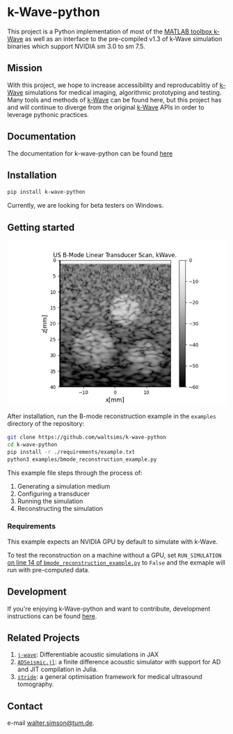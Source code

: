 # k-Wave-python

This project is a Python implementation of most of the [MATLAB toolbox k-Wave](http://www.k-wave.org/) as well as an interface to the pre-compiled v1.3 of k-Wave simulation binaries which support NVIDIA sm 3.0 to sm 7.5.

## Mission

With this project, we hope to increase accessibility and reproducablitiy of [k-Wave](http://www.k-wave.org/) simulations for medical imaging, algorithmic prototyping and testing. Many tools and methods of [k-Wave](http://www.k-wave.org/) can be found here, but this project has and will continue to diverge from the original [k-Wave](http://www.k-wave.org/) APIs in order to leverage pythonic practices.

## Documentation

The documentation for k-wave-python can be found [here](http://waltersimson.com/k-wave-python/)

## Installation

```bash
pip install k-wave-python
```

Currently, we are looking for beta testers on Windows.


## Getting started
![](docs/images/example_bmode.png)

After installation, run the B-mode reconstruction example in the `examples` directory of the repository:

```bash
git clone https://github.com/waltsims/k-wave-python
cd k-wave-python
pip install -r ./requirements/example.txt
python3 examples/bmode_reconstruction_example.py
```

This example file steps through the process of:
 1. Generating a simulation medium
 2. Configuring a transducer
 3. Running the simulation
 4. Reconstructing the simulation

### Requirements
This example expects an NVIDIA GPU by default to simulate with k-Wave.

To test the reconstruction on a machine without a GPU, set `RUN_SIMULATION` [on line 14 of `bmode_reconstruction_example.py`](https://github.com/waltsims/k-wave-python/blob/master/examples/bmode_reconstruction_example.py#L18) to `False` and the exmaple will run with pre-computed data.

## Development

If you're enjoying k-Wave-python and want to contribute, development instructions can be found [here](https://waltersimson.com/k-wave-python/development/development_environment.html).

## Related Projects

1. [`j-wave`](https://github.com/ucl-bug/jwave): Differentiable acoustic simulations in JAX 
2. [`ADSeismic.jl`](https://github.com/kailaix/ADSeismic.jl): a finite difference acoustic simulator with support for AD and JIT compilation in Julia.
3. [`stride`](https://github.com/trustimaging/stride): a general optimisation framework for medical ultrasound tomography. 

## Contact
e-mail [walter.simson@tum.de](mailto:walter.simson@tum.de).
